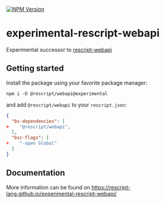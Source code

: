 [![NPM Version](https://img.shields.io/npm/v/%40rescript%2Fwebapi)](https://www.npmjs.com/package/@rescript/webapi)

# experimental-rescript-webapi

Experimental successor to [rescript-webapi](https://github.com/TheSpyder/rescript-webapi)

## Getting started

Install the package using your favorite package manager:

```shell
npm i -D @rescript/webapi@experimental
```

and add `@rescript/webapi` to your `rescript.json`:

```json
{
  "bs-dependencies": [
+    "@rescript/webapi",
  ],
  "bsc-flags": [
+    "-open Global"
  ]
}
```

## Documentation

More information can be found on https://rescript-lang.github.io/experimental-rescript-webapi/
